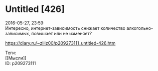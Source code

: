 Untitled [426]
===============

   
 2016-05-27, 23:59   
  Интересно, интернет-зависимость снижает количество алкогольно-зависимых, повышает или не изменяет?   
    
 <https://diary.ru/~zHz00/p209273111_untitled-426.htm>   
   
 Теги:   
 [[Мысли]]   
 ID: p209273111